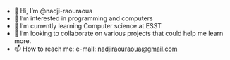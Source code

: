 - 👋 Hi, I’m @nadji-raouraoua
- 👀 I’m interested in programming and computers
- 🌱 I’m currently learning Computer science at ESST
- 💞️ I’m looking to collaborate on various projects that could help me learn more.
- 📫 How to reach me: e-mail: nadjiraouraoua@gmail.com

<!---
nadji-raouraoua/nadji-raouraoua is a ✨ special ✨ repository because its `README.md` (this file) appears on your GitHub profile.
You can click the Preview link to take a look at your changes.
--->

